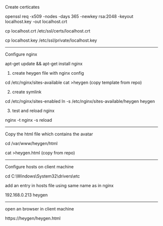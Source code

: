 
Create certicates

openssl req -x509 -nodes -days 365 -newkey rsa:2048 -keyout localhost.key -out localhost.crt

cp localhost.crt /etc/ssl/certs/localhost.crt

cp localhost.key /etc/ssl/private/localhost.key

------

Configure nginx

apt-get update && apt-get install nginx

1) create heygen file with nginx config

cd /etc/nginx/sites-available
cat >heygen (copy template from repo)

2) create symlink

cd /etc/nginx/sites-enabled
ln -s /etc/nginx/sites-available/heygen heygen

3) test and reload nginx

nginx -t
nginx -s reload

------

Copy the html file which contains the avatar

cd /var/www/heygen/html

cat >heygen.html  (copy from repo)


------

Configure hosts on client machine

cd C:\Windows\System32\drivers\etc

add an entry in hosts file using same name as in nginx

192.168.0.213   heygen

------

open an browser in client machine

https://heygen/heygen.html

<allow microphone>








